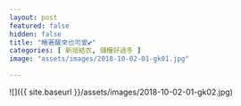```yaml
---
layout: post
featured: false
hidden: false
title: "睡著醒來也可愛💕"
categories: [ 新垣結衣, 儲糧好過冬 ]
image: "assets/images/2018-10-02-01-gk01.jpg"

---
```

![]({{ site.baseurl }}/assets/images/2018-10-02-01-gk02.jpg)
